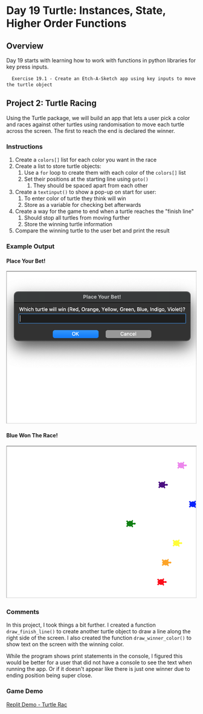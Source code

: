 # Day 19 Turtle: Instances, State, Higher Order Functions

## Overview

Day 19 starts with learning how to work with functions in python libraries for key press inputs.

      Exercise 19.1 - Create an Etch-A-Sketch app using key inputs to move the turtle object

## Project 2: Turtle Racing

Using the Turtle package, we will build an app that lets a user pick a color and races against other turtles using randomisation to move each turtle across the screen. The first to reach the end is declared the winner.

### Instructions

1. Create a `colors[]` list for each color you want in the race
2. Create a list to store turtle objects:
   1. Use a `for` loop to create them with each color of the `colors[]` list
   2. Set their positions at the starting line using `goto()`
      1. They should be spaced apart from each other
3. Create a `textinput()` to show a pop-up on start for user:
   1. To enter color of turtle they think will win
   2. Store as a variable for checking bet afterwards
4. Create a way for the game to end when a turtle reaches the "finish line"
   1. Should stop all turtles from moving further
   2. Store the winning turtle information
5. Compare the winning turtle to the user bet and print the result

### Example Output

#### Place Your Bet!
![Turtle Racing 1](Images/turtle_race1.png)

#### Blue Won The Race!
![Turtle Racing 2](Images/turtle_race2.png)

### Comments

In this project, I took things a bit further. I created a function `draw_finish_line()` to create another turtle object to draw a line along the right side of the screen. I also created the function `draw_winner_color()` to show text on the screen with the winning color.

While the program shows print statements in the console, I figured this would be better for a user that did not have a console to see the text when running the app. Or if it doesn't appear like there is just one winner due to ending position being super close.

### Game Demo

[Replit Demo - Turtle Rac](https://replit.com/@EoghyUnscripted/Turtle-Race)
